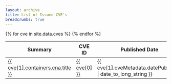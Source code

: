 ```yaml
---
layout: archive
title: List of Issued CVE's
breadcrumbs: true
---
```


<table>
  <thead>
    <tr>
      <th>Summary</th>
      <th>CVE ID</th>
      <th>Published Date</th>
      <th>Last Updated</th>
    </tr>
  </thead>
  <tbody>
    <!-- TODO: Remove Test CVEs -->
    {% for cve in site.data.cves %}
      <tr>
        <td>
          <a href="{{ site.baseurl }}/cves/{{ cve[0] | downcase }}.html">
            {{ cve[1].containers.cna.title }}
          </a>
        </td>
        <td>
          <a href="{{ site.baseurl }}/cves/{{ cve[0] | downcase }}.html">
            {{ cve[0] }}
          </a>
        </td>
        <td>{{ cve[1].cveMetadata.datePublished | date_to_long_string }}</td>
        <td>{{ cve[1].cveMetadata.dateUpdated | date_to_long_string }}</td>
      </tr>
    {% endfor %}
  </tbody>
</table>